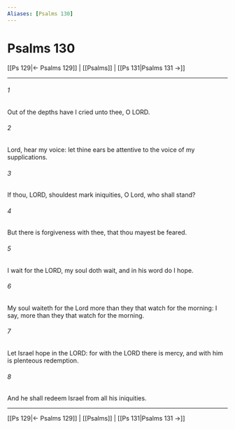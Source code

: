 ```yaml
---
Aliases: [Psalms 130]
---
```

# Psalms 130

[[Ps 129|← Psalms 129]] | [[Psalms]] | [[Ps 131|Psalms 131 →]]
***



###### 1 
Out of the depths have I cried unto thee, O LORD. 

###### 2 
Lord, hear my voice: let thine ears be attentive to the voice of my supplications. 

###### 3 
If thou, LORD, shouldest mark iniquities, O Lord, who shall stand? 

###### 4 
But there is forgiveness with thee, that thou mayest be feared. 

###### 5 
I wait for the LORD, my soul doth wait, and in his word do I hope. 

###### 6 
My soul waiteth for the Lord more than they that watch for the morning: I say, more than they that watch for the morning. 

###### 7 
Let Israel hope in the LORD: for with the LORD there is mercy, and with him is plenteous redemption. 

###### 8 
And he shall redeem Israel from all his iniquities.

***
[[Ps 129|← Psalms 129]] | [[Psalms]] | [[Ps 131|Psalms 131 →]]
